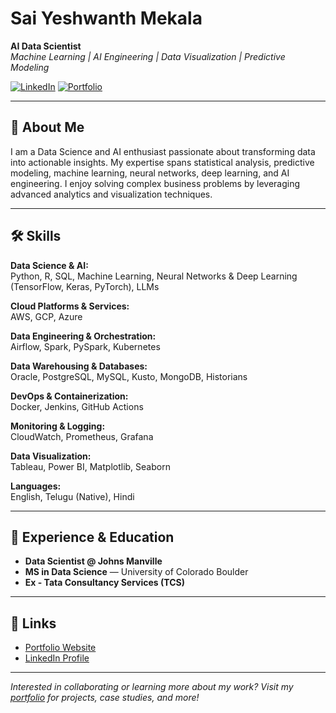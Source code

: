 # Sai Yeshwanth Mekala

**AI Data Scientist**  
_Machine Learning | AI Engineering | Data Visualization | Predictive Modeling_

[![LinkedIn](https://img.shields.io/badge/LinkedIn-Profile-blue?logo=linkedin)](https://www.linkedin.com/in/sai-yeshwanth-mekala/)
[![Portfolio](https://img.shields.io/badge/Portfolio-Website-green)](https://msaiyeshwanth.github.io/portfolio/)

---

## 👋 About Me

I am a Data Science and AI enthusiast passionate about transforming data into actionable insights. My expertise spans statistical analysis, predictive modeling, machine learning, neural networks, deep learning, and AI engineering. I enjoy solving complex business problems by leveraging advanced analytics and visualization techniques.

---

## 🛠️ Skills

**Data Science & AI:**  
Python, R, SQL, Machine Learning, Neural Networks & Deep Learning (TensorFlow, Keras, PyTorch), LLMs

**Cloud Platforms & Services:**  
AWS, GCP, Azure

**Data Engineering & Orchestration:**  
Airflow, Spark, PySpark, Kubernetes

**Data Warehousing & Databases:**  
Oracle, PostgreSQL, MySQL, Kusto, MongoDB, Historians

**DevOps & Containerization:**  
Docker, Jenkins, GitHub Actions

**Monitoring & Logging:**  
CloudWatch, Prometheus, Grafana

**Data Visualization:**  
Tableau, Power BI, Matplotlib, Seaborn

**Languages:**  
English, Telugu (Native), Hindi

---

## 💼 Experience & Education

- **Data Scientist @ Johns Manville**
- **MS in Data Science** — University of Colorado Boulder
- **Ex - Tata Consultancy Services (TCS)**

---

## 🔗 Links

- [Portfolio Website](https://msaiyeshwanth.github.io/portfolio/)
- [LinkedIn Profile](https://www.linkedin.com/in/sai-yeshwanth-mekala/)

---

_Interested in collaborating or learning more about my work? Visit my [portfolio](https://msaiyeshwanth.github.io/portfolio/) for projects, case studies, and more!_

